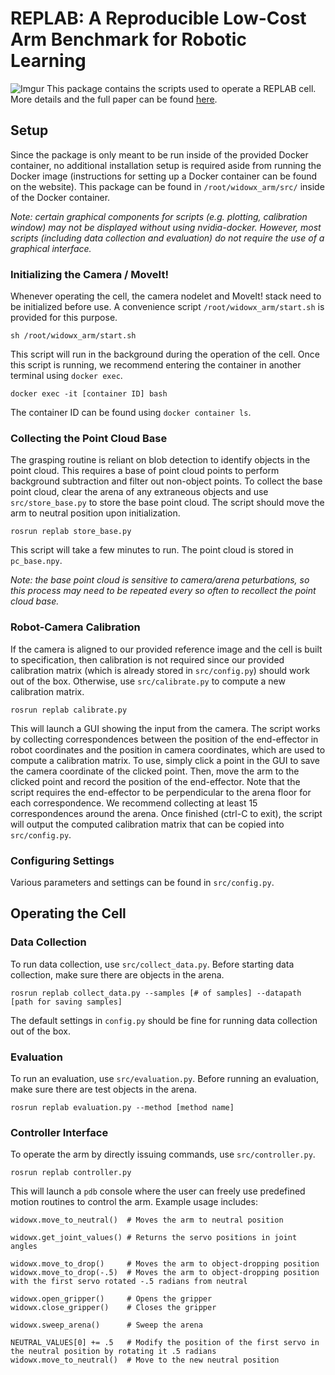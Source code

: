# REPLAB: A Reproducible Low-Cost Arm Benchmark for Robotic Learning
![Imgur](https://i.imgur.com/rf2tucH.jpg)
This package contains the scripts used to operate a REPLAB cell. More details and the full paper can be found [here](https://sites.google.com/view/replab/).

## Setup
Since the package is only meant to be run inside of the provided Docker container, no additional installation setup is required aside from running the Docker image (instructions for setting up a Docker container can be found on the website). This package can be found in `/root/widowx_arm/src/` inside of the Docker container.

*Note: certain graphical components for scripts (e.g. plotting, calibration window) may not be displayed without using nvidia-docker. However, most scripts (including data collection and evaluation) do not require the use of a graphical interface.*

### Initializing the Camera / MoveIt!
Whenever operating the cell, the camera nodelet and MoveIt! stack need to be initialized before use. A convenience script `/root/widowx_arm/start.sh` is provided for this purpose.
```
sh /root/widowx_arm/start.sh
```
This script will run in the background during the operation of the cell. Once this script is running, we recommend entering the container in another terminal using `docker exec`.
```
docker exec -it [container ID] bash
```
The container ID can be found using `docker container ls`.

### Collecting the Point Cloud Base
The grasping routine is reliant on blob detection to identify objects in the point cloud. This requires a base of point cloud points to perform background subtraction and filter out non-object points. To collect the base point cloud, clear the arena of any extraneous objects and use `src/store_base.py` to store the base point cloud. The script should move the arm to neutral position upon initialization.
```
rosrun replab store_base.py
```
This script will take a few minutes to run. The point cloud is stored in `pc_base.npy`. 

*Note: the base point cloud is sensitive to camera/arena peturbations, so this process may need to be repeated every so often to recollect the point cloud base.*


### Robot-Camera Calibration
If the camera is aligned to our provided reference image and the cell is built to specification, then calibration is not required since our provided calibration matrix (which is already stored in `src/config.py`) should work out of the box. Otherwise, use `src/calibrate.py` to compute a new calibration matrix.
```
rosrun replab calibrate.py
```
This will launch a GUI showing the input from the camera. The script works by collecting correspondences between the position of the end-effector in robot coordinates and the position in camera coordinates, which are used to compute a calibration matrix. To use, simply click a point in the GUI to save the camera coordinate of the clicked point. Then, move the arm to the clicked point and record the position of the end-effector. Note that the script requires the end-effector to be perpendicular to the arena floor for each correspondence. We recommend collecting at least 15 correspondences around the arena. Once finished (ctrl-C to exit), the script will output the computed calibration matrix that can be copied into `src/config.py`.

### Configuring Settings
Various parameters and settings can be found in `src/config.py`.

## Operating the Cell
### Data Collection
To run data collection, use `src/collect_data.py`. Before starting data collection, make sure there are objects in the arena.
```
rosrun replab collect_data.py --samples [# of samples] --datapath [path for saving samples]
```
The default settings in `config.py` should be fine for running data collection out of the box.

### Evaluation
To run an evaluation, use `src/evaluation.py`. Before running an evaluation, make sure there are test objects in the arena.
```
rosrun replab evaluation.py --method [method name]
```

### Controller Interface
To operate the arm by directly issuing commands, use `src/controller.py`.
```
rosrun replab controller.py
```
This will launch a `pdb` console where the user can freely use predefined motion routines to control the arm. Example usage includes:
```
widowx.move_to_neutral()  # Moves the arm to neutral position

widowx.get_joint_values() # Returns the servo positions in joint angles

widowx.move_to_drop()     # Moves the arm to object-dropping position
widowx.move_to_drop(-.5)  # Moves the arm to object-dropping position with the first servo rotated -.5 radians from neutral

widowx.open_gripper()     # Opens the gripper
widowx.close_gripper()    # Closes the gripper

widowx.sweep_arena()      # Sweep the arena

NEUTRAL_VALUES[0] += .5   # Modify the position of the first servo in the neutral position by rotating it .5 radians
widowx.move_to_neutral()  # Move to the new neutral position
```
